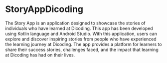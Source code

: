 # StoryAppDicoding

The Story App is an application designed to showcase the stories of individuals who have learned at Dicoding. This app has been developed using Kotlin language and Android Studio. With this application, users can explore and discover inspiring stories from people who have experienced the learning journey at Dicoding. The app provides a platform for learners to share their success stories, challenges faced, and the impact that learning at Dicoding has had on their lives.
